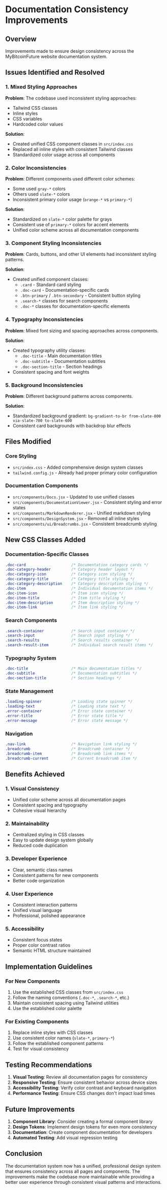 # Documentation Consistency Improvements

## Overview
Improvements made to ensure design consistency across the MyBitcoinFuture website documentation system.

## Issues Identified and Resolved

### 1. Mixed Styling Approaches
**Problem**: The codebase used inconsistent styling approaches:
- Tailwind CSS classes
- Inline styles
- CSS variables
- Hardcoded color values

**Solution**: 
- Created unified CSS component classes in `src/index.css`
- Replaced all inline styles with consistent Tailwind classes
- Standardized color usage across all components

### 2. Color Inconsistencies
**Problem**: Different components used different color schemes:
- Some used `gray-*` colors
- Others used `slate-*` colors
- Inconsistent primary color usage (`orange-*` vs `primary-*`)

**Solution**:
- Standardized on `slate-*` color palette for grays
- Consistent use of `primary-*` colors for accent elements
- Unified color scheme across all documentation components

### 3. Component Styling Inconsistencies
**Problem**: Cards, buttons, and other UI elements had inconsistent styling patterns.

**Solution**:
- Created unified component classes:
  - `.card` - Standard card styling
  - `.doc-card` - Documentation-specific cards
  - `.btn-primary` / `.btn-secondary` - Consistent button styling
  - `.search-*` classes for search components
  - `.doc-*` classes for documentation-specific elements

### 4. Typography Inconsistencies
**Problem**: Mixed font sizing and spacing approaches across components.

**Solution**:
- Created typography utility classes:
  - `.doc-title` - Main documentation titles
  - `.doc-subtitle` - Documentation subtitles
  - `.doc-section-title` - Section headings
- Consistent spacing and font weights

### 5. Background Inconsistencies
**Problem**: Different background patterns across components.

**Solution**:
- Standardized background gradient: `bg-gradient-to-br from-slate-800 via-slate-700 to-slate-600`
- Consistent card backgrounds with backdrop blur effects

## Files Modified

### Core Styling
- `src/index.css` - Added comprehensive design system classes
- `tailwind.config.js` - Already had proper primary color configuration

### Documentation Components
- `src/components/Docs.jsx` - Updated to use unified classes
- `src/components/DocumentationViewer.jsx` - Consistent styling and error states
- `src/components/MarkdownRenderer.jsx` - Unified markdown styling
- `src/components/DesignSystem.jsx` - Removed all inline styles
- `src/components/ui/Breadcrumbs.jsx` - Consistent breadcrumb styling

## New CSS Classes Added

### Documentation-Specific Classes
```css
.doc-card                    /* Documentation category cards */
.doc-category-header         /* Category header layout */
.doc-category-icon           /* Category icon styling */
.doc-category-title          /* Category title styling */
.doc-category-description    /* Category description styling */
.doc-item                    /* Individual documentation items */
.doc-item-icon               /* Item icon styling */
.doc-item-title              /* Item title styling */
.doc-item-description        /* Item description styling */
.doc-item-link               /* Item link styling */
```

### Search Components
```css
.search-container            /* Search input container */
.search-input                /* Search input styling */
.search-results              /* Search results container */
.search-result-item          /* Individual search result items */
```

### Typography System
```css
.doc-title                   /* Main documentation titles */
.doc-subtitle                /* Documentation subtitles */
.doc-section-title           /* Section headings */
```

### State Management
```css
.loading-spinner             /* Loading state spinner */
.loading-text                /* Loading state text */
.error-container             /* Error state container */
.error-title                 /* Error state title */
.error-message               /* Error state message */
```

### Navigation
```css
.nav-link                    /* Navigation link styling */
.breadcrumb                  /* Breadcrumb container */
.breadcrumb-item             /* Breadcrumb link items */
.breadcrumb-current          /* Current breadcrumb item */
```

## Benefits Achieved

### 1. Visual Consistency
- Unified color scheme across all documentation pages
- Consistent spacing and typography
- Cohesive visual hierarchy

### 2. Maintainability
- Centralized styling in CSS classes
- Easy to update design system globally
- Reduced code duplication

### 3. Developer Experience
- Clear, semantic class names
- Consistent patterns for new components
- Better code organization

### 4. User Experience
- Consistent interaction patterns
- Unified visual language
- Professional, polished appearance

### 5. Accessibility
- Consistent focus states
- Proper color contrast ratios
- Semantic HTML structure maintained

## Implementation Guidelines

### For New Components
1. Use the established CSS classes from `src/index.css`
2. Follow the naming conventions (`.doc-*`, `.search-*`, etc.)
3. Maintain consistent spacing using Tailwind utilities
4. Use the established color palette

### For Existing Components
1. Replace inline styles with CSS classes
2. Use consistent color names (`slate-*`, `primary-*`)
3. Follow the established component patterns
4. Test for visual consistency

## Testing Recommendations

1. **Visual Testing**: Review all documentation pages for consistency
2. **Responsive Testing**: Ensure consistent behavior across device sizes
3. **Accessibility Testing**: Verify color contrast and keyboard navigation
4. **Performance Testing**: Ensure CSS changes don't impact load times

## Future Improvements

1. **Component Library**: Consider creating a formal component library
2. **Design Tokens**: Implement design tokens for even more consistency
3. **Documentation**: Create component documentation for developers
4. **Automated Testing**: Add visual regression testing

## Conclusion

The documentation system now has a unified, professional design system that ensures consistency across all pages and components. The improvements make the codebase more maintainable while providing a better user experience through consistent visual patterns and interactions.
